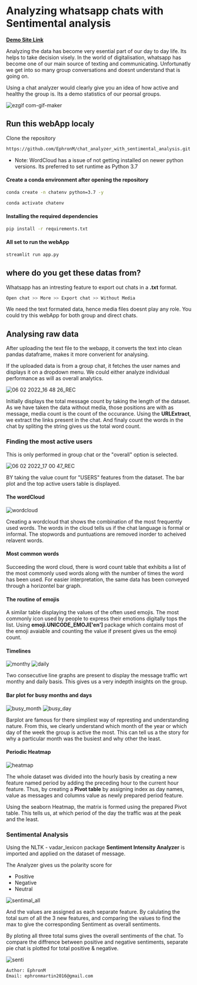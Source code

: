 
# Analyzing whatsapp chats with Sentimental analysis

**[Demo Site Link](https://chat-analyser-w.herokuapp.com)**

Analyzing the data has become very esential part of our day to day life.
Its helps to take decision visely. In the world of digitalisation,
whatsapp has become one of our main source of texting and communicating.
Unfortunatly we get into so many group conversations and doesnt understand that is going on.


Using a chat analyzer would clearly give you an idea of how active and healthy the group is.
Its a demo statistics of our peorsal groups.

![ezgif com-gif-maker](https://user-images.githubusercontent.com/94764266/152677051-429643d5-662a-4363-8a3b-cae289808a35.gif)

## Run this webApp localy

Clone the repository

```bash
https://github.com/EphronM/chat_analyzer_with_sentimental_analysis.git
```
* Note: WordCloud has a issue of not getting installed on newer python versions. Its preferred to set runtime as Python 3.7 

#### Create a conda environment after opening the repository

```bash
conda create -n chatenv python=3.7 -y
```

```bash
conda activate chatenv
```


#### Installing the required dependencies
```bash
pip install -r requirements.txt
```


#### All set to run the webApp
```bash
streamlit run app.py
```



## where do you get these datas from?

Whatsapp has an intresting feature to export out chats in a **.txt** format.

```bash
Open chat >> More >> Export chat >> Without Media
```
We need the text formated data, hence media files doesnt play any role.
You could try this webApp for both group and direct chats.


## Analysing raw data

After uploading the text file to the webapp, it converts the text into clean pandas dataframe, makes it more
 converient for analysing.


If the uploaded data is from a group chat, it fetches the user names and displays it on a dropdown menu.
We could either analyze individual performance as will as overall analytics.

![06 02 2022_16 48 26_REC](https://user-images.githubusercontent.com/94764266/152678291-a244f64f-ff86-4447-b808-8ed7d8e90037.png)

Initially displays the total message count by taking the length of the dataset. 
As we have taken the data without media, those positions are with *<Media omitted>*
as message, media count is the count of the occurance.
Using the **URLExtract**, we extract the links present in the chat. And finaly count the words
in the chat by spliting the string gives us the total word count.

### Finding the most active users
This is only performed in group chat or the "overall" option is selected.

![06 02 2022_17 00 47_REC](https://user-images.githubusercontent.com/94764266/152678775-d7d2d4b2-8bdb-4ea3-bf7c-e4f7f095e6d4.png)


BY taking the value count for "USERS" features from the dataset.
The bar plot and the top active users table is displayed.

#### The wordCloud
![wordcloud](https://user-images.githubusercontent.com/94764266/152689566-75a3517c-39c7-4262-afc8-3f62c88062d9.png)


Creating a wordcloud that shows the combination of the most 
frequently used words. The words 
in the cloud tells us if the chat language is formal 
or informal. The stopwords and puntuations are removed inorder to acheived relavent words.

#### Most common words
Succeeding the word cloud, there is word count table 
that exhibits a list of the most commonly used words 
along with the number of times the word has been used.
For easier interpretation, the same data has been
 conveyed through a horizontel bar graph.

#### The routine of emojis
A similar table displaying the values of the often 
used emojis. The most commonly icon used by people 
to express their emotions digitally tops the list. Using
**emoji.UNICODE_EMOJI['en']** package which contains most of the emoji avaiable and counting the value if present gives us the emoji count.


#### Timelines
![monthy](https://user-images.githubusercontent.com/94764266/152689960-6a46b45c-6e8e-44bc-b7b5-b14dc4c17b44.png) ![daily](https://user-images.githubusercontent.com/94764266/152689961-e171fda6-8d6d-49e7-a805-7c906a9f2570.png)


Two consecutive line graphs are present to display 
the message traffic wrt monthy and daily basis. This gives us a very indepth insights on the group.

#### Bar plot for busy months and days

![busy_month](https://user-images.githubusercontent.com/94764266/152690245-cfaeb200-f941-4ad0-b5ae-a48692b641bb.png) ![busy_day](https://user-images.githubusercontent.com/94764266/152690244-ae9171cc-dae9-48f0-b5a2-2f2a264613b5.png)

Barplot are famous for there simpliest way of represting and understanding nature. From this, we clearly understand which month of the year or which day of the week
the group is active the most. This can tell us a the story for why a particular month was the busiest and why other the least.


#### Periodic Heatmap
![heatmap](https://user-images.githubusercontent.com/94764266/152690406-ae71ad25-971d-4ef0-85e9-9330a9f6fd87.png)

The whole dataset was divided into the hourly basis by creating a new feature named period by adding the preceding hour to the current hour feature.
Thus, by creating a **Pivot table** by assigning index as day names, value as messages and columns value as newly prepared period feature.

Using the seaborn Heatmap, the matrix is formed using the prepared Pivot table.
This tells us, at which period of the day the traffic was at the peak and the least.

### Sentimental Analysis

Using the NLTK - vadar_lexicon package **Sentiment Intensity Analyzer**  is imported and applied on the dataset of message.

The Analyzer gives us the polarity score for

* Positive
* Negative
* Neutral

![sentimal_all](https://user-images.githubusercontent.com/94764266/152691269-1e0eec69-81cb-4480-ade0-ad1114bfea50.png)

 And the values are assigned as each separate feature. By calulating the total sum of all the 3 new features, and 
 comparing the values to find the max to give the corresponding Sentiment as overall sentiments.

By ploting all three total sums gives the overall sentiments of the chat.
To compare the diffrence between positive and negative sentiments, separate pie chat is plotted for total positive & negative.

![senti](https://user-images.githubusercontent.com/94764266/152691248-17611f8b-97f3-4e81-bb16-9106cc482660.png)



```bash
Author: EphronM
Email: ephronmartin2016@gmail.com

```
